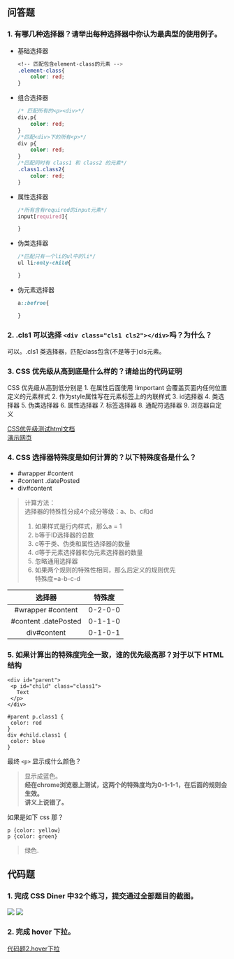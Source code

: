 ## 问答题
### 1. 有哪几种选择器？请举出每种选择器中你认为最典型的使用例子。  
* 基础选择器
  ```CSS
  <!-- 匹配包含element-class的元素 -->
  .element-class{
      color: red;
  }
  ```
* 组合选择器
  ```CSS
  /* 匹配所有的<p><div>*/
  div,p{
      color: red;
  }
  /*匹配<div>下的所有<p>*/
  div p{
      color: red;
  }
  /*匹配同时有 class1 和 class2 的元素*/
  .class1.class2{
      color: red;
  }
  ```
* 属性选择器
  ```CSS
  /*所有含有required的input元素*/
  input[required]{

  }

  ```
* 伪类选择器
  ```CSS
  /*匹配只有一个li的ul中的li*/
  ul li:only-child{

  }
  ```
* 伪元素选择器
  ```CSS
  a::befroe{

  }
  ```

### 2. .cls1 可以选择 `<div class="cls1 cls2"></div>`吗？为什么？  
可以。.cls1 类选择器，匹配class包含(不是等于)cls元素。

### 3. CSS 优先级从高到底是什么样的？请给出的代码证明  
CSS 优先级从高到低分别是
    1. 在属性后面使用 !important 会覆盖页面内任何位置定义的元素样式
    2. 作为style属性写在元素标签上的内联样式
    3. id选择器
    4. 类选择器
    5. 伪类选择器
    6. 属性选择器
    7. 标签选择器
    8. 通配符选择器
    9. 浏览器自定义  

[CSS优先级测试html文档](https://github.com/zhouxv/mfs-homework/blob/master/12.%E9%80%89%E6%8B%A9%E5%99%A8/CSS%E4%BC%98%E5%85%88%E7%BA%A7%E6%B5%8B%E8%AF%95.html)  
[演示网页](https://zhouxv.github.io/mfs-homework/12.%E9%80%89%E6%8B%A9%E5%99%A8/CSS%E4%BC%98%E5%85%88%E7%BA%A7%E6%B5%8B%E8%AF%95.html)

### 4. CSS 选择器特殊度是如何计算的？以下特殊度各是什么？  
* #wrapper #content
* #content .datePosted
* div#content  
>计算方法：  
>选择器的特殊性分成4个成分等级：a、b、c和d  
>1. 如果样式是行内样式，那么a = 1  
>2. b等于ID选择器的总数  
>3. c等于类、伪类和属性选择器的数量  
>4. d等于元素选择器和伪元素选择器的数量  
>5. 忽略通用选择器  
>6. 如果两个规则的特殊性相同，那么后定义的规则优先  
>特殊度=a-b-c-d

|        选择器        | 特殊度  |
| :------------------: | :-----: |
|  #wrapper #content   | 0-2-0-0 |
| #content .datePosted | 0-1-1-0 |
|     div#content      | 0-1-0-1 |

### 5. 如果计算出的特殊度完全一致，谁的优先级高那？对于以下 HTML 结构  
```
<div id="parent">
 <p id="child" class="class1">
   Text
 </p>
</div>
```
```
#parent p.class1 {
 color: red
}
div #child.class1 {
 color: blue
}
```
最终 `<p>` 显示成什么颜色？  
>显示成蓝色。  
**经在chrome浏览器上测试，这两个的特殊度均为0-1-1-1，在后面的规则会生效。**  
**讲义上说错了。**

如果是如下 css 那？
```
p {color: yellow}
p {color: green}
```
>绿色.  

## 代码题
### 1. 完成 CSS Diner 中32个练习，提交通过全部题目的截图。
![](https://work.mafengshe.com/static/upload/article/pic1566371106512.jpg)
![](https://work.mafengshe.com/static/upload/article/pic1566371152695.jpg)
### 2. 完成 hover 下拉。
[代码题2.hover下拉](https://zhouxv.github.io/mfs-homework/12.%E9%80%89%E6%8B%A9%E5%99%A8/%E4%BB%A3%E7%A0%81%E9%A2%982.hover%E4%B8%8B%E6%8B%89.html)